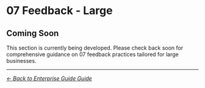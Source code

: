 # 07 Feedback - Large

## Coming Soon

This section is currently being developed. Please check back soon for comprehensive guidance on 07 feedback practices tailored for large businesses.

---
*[← Back to Enterprise Guide Guide](../README.md)*
